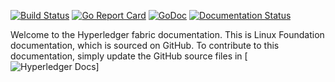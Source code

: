 [![Build Status](https://travis-ci.org/hyperledger/fabric.svg?branch=master)](https://travis-ci.org/hyperledger/fabric)
[![Go Report Card](https://goreportcard.com/badge/github.com/hyperledger/fabric)](https://goreportcard.com/report/github.com/hyperledger/fabric)
[![GoDoc](https://godoc.org/github.com/hyperledger/fabric?status.svg)](https://godoc.org/github.com/hyperledger/fabric)
[![Documentation Status](https://readthedocs.org/projects/chaincode-docs/badge/?version=latest)](http://chaincode-docs.readthedocs.io/en/latest/?badge=latest)

Welcome to the Hyperledger fabric documentation. This is Linux Foundation documentation, which is sourced on GitHub. To contribute to this documentation, simply update the GitHub source files in [![Hyperledger Docs](https://github.com/hyperledger/fabric/tree/master/docs)]
